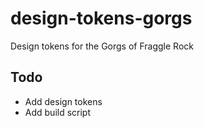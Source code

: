 # design-tokens-gorgs

Design tokens for the Gorgs of Fraggle Rock

## Todo
- Add design tokens
- Add build script